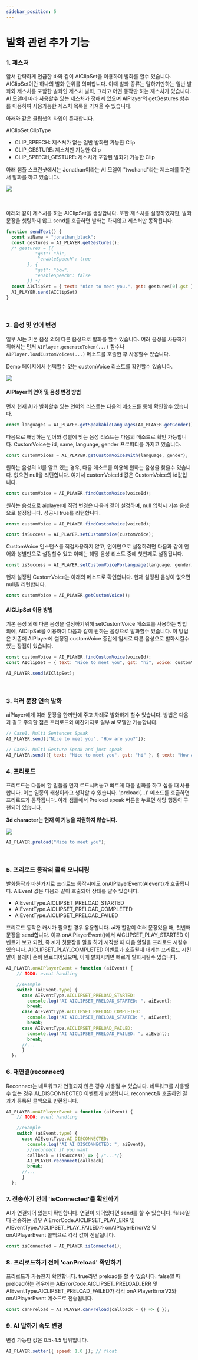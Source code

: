 ```yaml
---
sidebar_position: 5
---
```


# 발화 관련 추가 기능

### 1. 제스처

앞서 간략하게 언급한 바와 같이 AIClipSet을 이용하여 발화를 할수 있습니다. AIClipSet이란 하나의 발화 단위를 의미합니다. 이때 발화 종류는 말하기만하는 일반 발화와 제스처를 포함한 발화인 제스처 발화, 그리고 어떤 동작만 하는 제스처가 있습니다. AI 모델에 따라 사용할수 있는 제스처가 정해져 있으며 AIPlayer의 getGestures 함수를 이용하여 사용가능한 제스처 목록을 가져올 수 있습니다.

아래와 같은 클립셋의 타입이 존재합니다.

AIClipSet.ClipType
- CLIP_SPEECH: 제스처가 없는 일반 발화만 가능한 Clip
- CLIP_GESTURE: 제스처만 가능한 Clip
- CLIP_SPEECH_GESTURE: 제스처가 포함된 발화가 가능한 Clip

아래 샘플 스크린샷에서는 Jonathan이라는 AI 모델이 "twohand"라는 제스처를 하면서 발화를 하고 있습니다.

<img src="/img/aihuman/web/sdk_demo_gesture_r1.png" />

<br/>
<br/>
<br/>

아래와 같이 제스처를 하는 AIClipSet을 생성합니다. 또한 제스처를 설정하였지만, 발화 문장을 셋팅하지 않고 send를 호출하면 발화는 하지않고 제스처만 동작됩니다.

```javascript
function sendText() {
  const aiName = "jonathan_black";
  const gestures = AI_PLAYER.getGestures();
  /* gestures = [{
		   "gst": "hi",
		    "enableSpeech": true
        }, {
		   "gst": "bow",
		   "enableSpeech": false
        }] */
  const AIClipSet = { text: "nice to meet you.", gst: gestures[0].gst }; //hi
  AI_PLAYER.send(AIClipSet)
}
```

<br/>

### 2. 음성 및 언어 변경

일부 AI는 기본 음성 외에 다른 음성으로 발화를 할수 있습니다. 여러 음성을 사용하기 위해서는 먼저 `AIPlayer.generateToken(...)` 함수나 `AIPlayer.loadCustomVoices(...)` 메소드를 호출한 후 사용할수 있습니다.

Demo 페이지에서 선택할수 있는 customVoice 리스트를 확인할수 있습니다. 

<img src="/img/aihuman/web/sdk_demo_04_r1.png" />

#### AIPlayer의 언어 및 음성 변경 방법

먼저 현재 AI가 발화할수 있는 언어의 리스트는 다음의 메소드를 통해 확인할수 있습니다.

```javascript
const languages = AI_PLAYER.getSpeakableLanguages(AI_PLAYER.getGender());
```

다음으로 해당하는 언어와 성별에 맞는 음성 리스트는 다음의 메소드로 확인 가능합니다. CustomVoice는 id, name, language, gender 프로퍼티를 가지고 있습니다.

```javascript
const customVoices = AI_PLAYER.getCustomVoicesWith(language, gender);
```

원하는 음성의 id를 알고 있는 경우, 다음 메소드를 이용해 원하는 음성을 찾을수 있습니다. 없으면 null을 리턴합니다. 여기서 customVoiceId 값은 CustomVoice의 id값입니다. 

```javascript
const customVoice = AI_PLAYER.findCustomVoice(voiceId);
```

원하는 음성으로 aiplayer에 직접 변경은 다음과 같이 설정하며, null 입력시 기본 음성으로 설정됩니다. 성공시 true를 리턴합니다.

```javascript
const customVoice = AI_PLAYER.findCustomVoice(voiceId);

const isSuccess = AI_PLAYER.setCustomVoice(customVoice);
```

CustomVoice 인스턴스를 직접사용하지 않고, 언어만으로 설정하려면 다음과 같이 언어와 성별만으로 설정할수 있고 이때는 해당 음성 리스트 중에 첫번째로 설정됩니다.

```javascript
const isSuccess = AI_PLAYER.setCustomVoiceForLanguage(language, gender);
```

현재 설정된 CustomVoice는 아래의 메소드로 확인합니다. 현재 설정된 음성이 없으면 null을 리턴합니다.

```javascript
const customVoice = AI_PLAYER.getCustomVoice();
```

#### AICLipSet 이용 방법

기본 음성 외에 다른 음성을 설정하기위해 setCustomVoice 메소드를 사용하는 방법 외에, AIClipSet을 이용하여 다음과 같이 원하는 음성으로 발화할수 있습니다. 이 방법은 기존에 AIPlayer에 설정된 customVoice 중간에 임시로 다른 음성으로 발화시킬수 있는 장점이 있습니다.

```javascript
const customVoice = AI_PLAYER.findCustomVoice(voiceId);
const AIClipSet = { text: "Nice to meet you", gst: "hi", voice: customVoice };

AI_PLAYER.send(AIClipSet);
``` 

<br/>

### 3. 여러 문장 연속 발화

aiPlayer에게 여러 문장을 한꺼번에 주고 차례로 발화하게 할수 있습니다. 방법은 다음과 같고 주의할 점은 프리로드와 마찬가지로 일부 ai 모델만 가능합니다.

```javascript
// Case1. Multi Sentences Speak
AI_PLAYER.send(["Nice to meet you", "How are you?"]);

// Case2. Multi Gesture Speak and just speak
AI_PLAYER.send([{ text: "Nice to meet you", gst: "hi" }, { text: "How are you?" }]);
```


### 4. 프리로드

프리로드는 다음에 할 말들을 먼저 로드시켜놓고 빠르게 다음 발화를 하고 싶을 때 사용합니다. 이는 일종의 캐싱이라고 생각할 수 있습니다. 'preload(...)' 메소드를 호출하면 프리로드가 동작됩니다. 아래 샘플에서 Preload speak 버튼을 누르면 해당 행동이 구현되어 있습니다.

**3d character는 현재 이 기능을 지원하지 않습니다.**

<img src="/img/aihuman/web/sdk_demo_preload_r1.png" />

```javascript
AI_PLAYER.preload("Nice to meet you");
```

<br/>

### 5. 프리로드 동작의 콜백 모니터링

발화동작과 마찬가지로 프리로드 동작시에도 onAIPlayerEvent(AIevent)가 호출됩니다. AIEvent 값은 다음과 같이 호출되어 상태를 알수 있습니다.

- AIEventType.AICLIPSET_PRELOAD_STARTED
- AIEventType.AICLIPSET_PRELOAD_COMPLETED
- AIEventType.AICLIPSET_PRELOAD_FAILED

프리로드 동작은 캐시가 필요할 경우 유용합니다. ai가 할말이 여러 문장있을 때, 첫번째 문장을 send합니다. 이후 onAIPlayerEvent()에서 AICLIPSET_PLAY_STARTED 이벤트가 보고 되면, 즉 ai가 첫문장을 말을 하기 시작할 때 다음 할말을 프리로드 시킬수 있습니다. AICLIPSET_PLAY_COMPLETED 이벤트가 호출될때 대게는 프리로드 시킨 말이 플레이 준비 완료되어있으며, 이때 발화시키면 빠르게 발화시킬수 있습니다.

```javascript
AI_PLAYER.onAIPlayerEvent = function (aiEvent) {
    // TODO: event handling 

    //example
    switch (aiEvent.type) {
      case AIEventType.AICLIPSET_PRELOAD_STARTED:
        console.log("AI AICLIPSET_PRELOAD_STARTED: ", aiEvent);
        break;
      case AIEventType.AICLIPSET_PRELOAD_COMPLETED:
        console.log("AI AICLIPSET_PRELOAD_STARTED: ", aiEvent);
        break;
      case AIEventType.AICLIPSET_PRELOAD_FAILED:
        console.log("AI AICLIPSET_PRELOAD_FAILED: ", aiEvent);
        break;
      //...
      }
  };
```

### 6. 재연결(reconnect)

Reconnect는 네트워크가 연결되지 않은 경우 사용될 수 있습니다. 네트워크를 사용할 수 없는 경우 AI_DISCONNECTED 이벤트가 발생합니다. reconnect을 호출하면 결과가 등록된 콜백으로 반환됩니다.


```javascript
AI_PLAYER.onAIPlayerEvent = function (aiEvent) {
    // TODO: event handling 

    //example
    switch (aiEvent.type) {
      case AIEventType.AI_DISCONNECTED:
        console.log("AI AI_DISCONNECTED: ", aiEvent);
        //reconnect if you want 
        callback = (isSuccess) => { /*...*/} 
        AI_PLAYER.reconnect(callback)
        break;
      //...
      }
  };
```

### 7. 전송하기 전에 'isConnected'를 확인하기

AI가 연결되어 있는지 확인합니다. 연결이 되어있다면 send를 할 수 있습니다. false일 때 전송하는 경우 AIErrorCode.AICLIPSET_PLAY_ERR 및 AIEventType.AICLIPSET_PLAY_FAILED가 onAIPlayerErrorV2 및 onAIPlayerEvent 콜백으로 각각 값이 전달됩니다.


```javascript
const isConnected = AI_PLAYER.isConnected();
```

### 8. 프리로드하기 전에 'canPreload' 확인하기

프리로드가 가능한지 확인합니다. true라면 preload를 할 수 있습니다. false일 때 preload하는 경우에는 AIErrorCode.AICLIPSET_PRELOAD_ERR 및 AIEventType.AICLIPSET_PRELOAD_FAILED가 각각 onAIPlayerErrorV2와 onAIPlayerEvent 메소드로 전송됩니다.


```javascript
const canPreload = AI_PLAYER.canPreload(callback = () => { });
```

### 9. AI 말하기 속도 변경

변경 가능한 값은 0.5~1.5 범위입니다.

```javascript
AI_PLAYER.setter({ speed: 1.0 }); // float
```

<br/>
